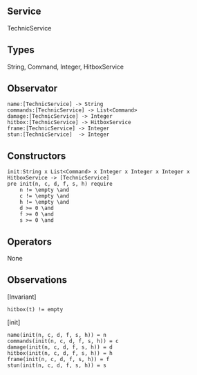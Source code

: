 ## Service
TechnicService

## Types
String, Command, Integer, HitboxService
## Observator
    name:[TechnicService] -> String
    commands:[TechnicService] -> List<Command>
    damage:[TechnicService] -> Integer
    hitbox:[TechnicService] -> HitboxService
    frame:[TechnicService] -> Integer
    stun:[TechnicService]  -> Integer
## Constructors
    init:String x List<Command> x Integer x Integer x Integer x HitboxService -> [TechnicService]
    pre init(n, c, d, f, s, h) require
        n != \empty \and
        c != \empty \and
        h != \empty \and
        d >= 0 \and
        f >= 0 \and
        s >= 0 \and


## Operators

None

## Observations

[Invariant]

    hitbox(t) != empty

[init]

    name(init(n, c, d, f, s, h)) = n
    commands(init(n, c, d, f, s, h)) = c
    damage(init(n, c, d, f, s, h)) = d
    hitbox(init(n, c, d, f, s, h)) = h
    frame(init(n, c, d, f, s, h)) = f
    stun(init(n, c, d, f, s, h)) = s

